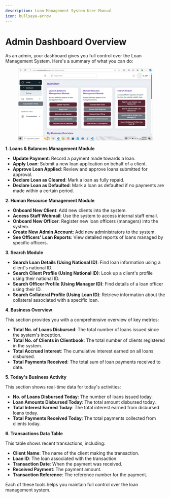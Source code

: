 ```yaml
---
description: Loan Management System User Manual
icon: bullseye-arrow
---
```


# Admin Dashboard Overview

As an admin, your dashboard gives you full control over the Loan Management System. Here's a summary of what you can do:

<figure><img src="../.gitbook/assets/admin-page.PNG" alt=""><figcaption></figcaption></figure>

**1. Loans & Balances Management Module**

* **Update Payment**: Record a payment made towards a loan.
* **Apply Loan**: Submit a new loan application on behalf of a client.
* **Approve Loan Applied**: Review and approve loans submitted for approval.
* **Declare Loan as Cleared**: Mark a loan as fully repaid.
* **Declare Loan as Defaulted**: Mark a loan as defaulted if no payments are made within a certain period.

**2. Human Resource Management Module**

* **Onboard New Client**: Add new clients into the system.
* **Access Staff Webmail**: Use the system to access internal staff email.
* **Onboard New Officer**: Register new loan officers (managers) into the system.
* **Create New Admin Account**: Add new administrators to the system.
* **See Officers' Loan Reports**: View detailed reports of loans managed by specific officers.

**3. Search Module**

* **Search Loan Details (Using National ID)**: Find loan information using a client's national ID.
* **Search Client Profile (Using National ID)**: Look up a client's profile using their national ID.
* **Search Officer Profile (Using Manager ID)**: Find details of a loan officer using their ID.
* **Search Collateral Profile (Using Loan ID)**: Retrieve information about the collateral associated with a specific loan.

**4. Business Overview**

This section provides you with a comprehensive overview of key metrics:

* **Total No. of Loans Disbursed**: The total number of loans issued since the system's inception.
* **Total No. of Clients in Clientbook**: The total number of clients registered in the system.
* **Total Accrued Interest**: The cumulative interest earned on all loans disbursed.
* **Total Payments Received**: The total sum of loan payments received to date.

**5. Today's Business Activity**

This section shows real-time data for today's activities:

* **No. of Loans Disbursed Today**: The number of loans issued today.
* **Loan Amounts Disbursed Today**: The total amount disbursed today.
* **Total Interest Earned Today**: The total interest earned from disbursed loans today.
* **Total Payments Received Today**: The total payments collected from clients today.

**6. Transactions Data Table**

This table shows recent transactions, including:

* **Client Name**: The name of the client making the transaction.
* **Loan ID**: The loan associated with the transaction.
* **Transaction Date**: When the payment was received.
* **Received Payment**: The payment amount.
* **Transaction Reference**: The reference number for the payment.

Each of these tools helps you maintain full control over the loan management system.
